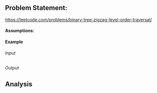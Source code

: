 ## Problem Statement:
https://leetcode.com/problems/binary-tree-zigzag-level-order-traversal/
#### Assumptions:
#### Example
###### Input
###### Output
## Analysis
